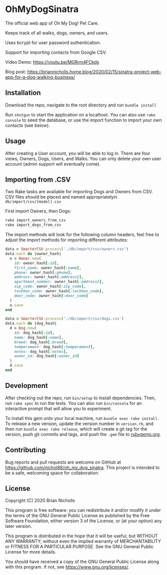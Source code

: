 # OhMyDogSinatra

The official web app of Oh My Dog! Pet Care.

Keeps track of all walks, dogs, owners, and users.

Uses bcrypt for user password authentication.

Support for importing contacts from Google CSV.

Video Demo: https://youtu.be/MGRrm4FCkds

Blog post: https://briannicholls.home.blog/2020/02/15/sinatra-project-web-app-for-a-dog-walking-business/

## Installation

Download the repo, navigate to the root directory and run `bundle install`

Run `shotgun` to start the application on a localhost. You can also use `rake console` to seed the database, or use the import function to import your own contacts (see below).

## Usage

After creating a User account, you will be able to log in. There are four views, Owners, Dogs, Users, and Walks. You can only delete your own user account (admin support will eventually come).

## Importing from .CSV

Two Rake tasks are available for importing Dogs and Owners from CSV.
CSV files should be placed and named appropriatelyin `db/import/csv/[model].csv`

First import Owners, then Dogs:

   ```ruby
   rake import_owners_from_csv
   rake import_dogs_from_csv
   ```
   The import methods will look for the following column headers, feel free to adjust the import methods for importing different attributes:

   ```ruby
   data = SmarterCSV.process('./db/import/csv/owners.csv')
   data.each do |owner_hash|
     o = Owner.new(
       id: owner_hash[:id],
       first_name: owner_hash[:name],
       phone: owner_hash[:phone],
       address: owner_hash[:address1],
       apartment_number: owner_hash[:address2],
       zip_code: owner_hash[:zip_code],
       lockbox_code: owner_hash[:lockbox_code],
       door_code: owner_hash[:door_code]
     )
     o.save
   end

   data = SmarterCSV.process('./db/import/csv/dogs.csv')
   data.each do |dog_hash|
     d = Dog.new(
       id: dog_hash[:id],
       name: dog_hash[:name],
       breed: dog_hash[:breed],
       temperament: dog_hash[:temperament],
       notes: dog_hash[:notes],
       owner_id: dog_hash[:owner_id]
     )
     d.save
   end
   ```

## Development

After checking out the repo, run `bin/setup` to install dependencies. Then, run `rake spec` to run the tests. You can also run `bin/console` for an interactive prompt that will allow you to experiment.

To install this gem onto your local machine, run `bundle exec rake install`. To release a new version, update the version number in `version.rb`, and then run `bundle exec rake release`, which will create a git tag for the version, push git commits and tags, and push the `.gem` file to [rubygems.org](https://rubygems.org).

## Contributing

Bug reports and pull requests are welcome on GitHub at https://github.com/nichol88/oh_my_dog_sinatra. This project is intended to be a safe, welcoming space for collaboration.

## License

Copyright (C) 2020 Brian Nicholls

This program is free software: you can redistribute it and/or modify
it under the terms of the GNU General Public License as published by
the Free Software Foundation, either version 3 of the License, or
(at your option) any later version.

This program is distributed in the hope that it will be useful,
but WITHOUT ANY WARRANTY; without even the implied warranty of
MERCHANTABILITY or FITNESS FOR A PARTICULAR PURPOSE.  See the
GNU General Public License for more details.

You should have received a copy of the GNU General Public License
along with this program.  If not, see <https://www.gnu.org/licenses/>.
